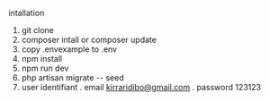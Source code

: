 intallation 

1. git clone
2. composer intall or composer update
3. copy  .envexample to .env 
4. npm install
5. npm run dev 
6. php artisan migrate -- seed
7. user identifiant 
    . email kirraridibo@gmail.com
    . password 123123
